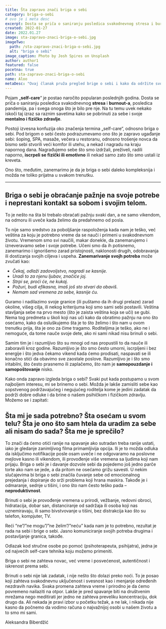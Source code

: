 ```yaml
---
title: Šta zapravo znači briga o sebi
category: briga-o-sebi
# ovo je i meta desc
excerpt: Dosta se priča o saniranju posledica svakodnevnog stresa i burnout-a, posledica pandemija, pa i svega onoga što je bilo pre nje.
created: 2022-01-27
date: 2022.01.27
image: sta-zapravo-znaci-briga-o-sebi.jpg
imageTwo:
  path: /sta-zapravo-znaci-briga-o-sebi.jpg
  alt: "briga o sebi"
image_caption: Photo by Josh Spires on Unsplash
author: author1
featured: false
pocetna: true
path: sta-zapravo-znaci-briga-o-sebi
name: Aloo
metaDesc: "Ovaj članak pruža pregled brige o sebi i kako da održite svoje ciljeve. Od odvajanja vremena za sebe do postavljanja granica, saznajte kako možete da se brinete o sebi."
---
```


Pojam „**self-care**“ je postao naročito popularan poslednjih godina. Dosta se priča o saniranju posledica svakodnevnog **stresa** i **burnout-a**, posledica pandemija, pa i svega onoga što je bilo pre nje. Na tu temu uvek nekako iskoči taj izraz sa raznim savetima kako se pobrinuti za sebe i svoje **mentalno i fizičko zdravlje**.

Postoji izvesna konfuzija oko značenja termina „self-care“, odnosno briga o sebi. Pod brigom o sebi često podrazumevamo ono što je zapravo ugađanje sebi: šoping, SPA, masaže, večera u restoranu, odnosno trošenje novca da bismo sebi stvorili veći komfor ili utehu, a nekad i nagradu na kraju napornog dana. Nagrađujemo sebe što smo izdržali, preživeli, radili naporno, **iscrpeli se fizički ili emotivno** ili nekad samo zato što smo ustali iz kreveta.

Ono što, međutim, zanemarimo je da je briga o sebi daleko kompleksnija i možda ne toliko prijatna u svakom trenutku.

---
## Briga o sebi je obraćanje pažnje na svoje potrebe i neprestani kontakt sa sobom i svojim telom.

 To je nešto na šta bi trebalo obraćati pažnju svaki dan, a ne samo vikendom, na odmoru ili uveče kada želimo da predahnemo od posla.

To nije samo sredstvo za poboljšanje raspoloženja kada nam je teško, već veština za koju je potrebno vreme da se nauči i primeni u svakodnevnom životu. Vremenom smo svi naučili, makar donekle, da zanemarujemo i izneveravamo sebe i svoje potrebe. Učeni smo da ih potisnemo, zanemarimo i ignorišemo zarad pristojnosti, naklonosti drugih, odobravanja ili dostizanja svojih ciljeva i uspeha. **Zanemarivanje svojh potreba** može zvučati kao:

- *Čekaj, odlaži zadovoljstvo, nagradi se kasnije.*
- *Uradi to za njenu ljubav, značiće joj.*
- *Strpi se, proći će, ne kukaj.*
- *Požuri, budi efikasna, imaš još sto stvari da obaviš.*
- *Nemam sad vremena za sebe, kasnije ću.*


Guramo i nadilazimo svoje granice (ili puštamo da ih drugi prelaze) zarad okoline, višeg cilja, ili nekog kriterijuma koji smo sami sebi postavili. Veština stavljanja sebe na prvo mesto (što je zaista veština koja se uči) se gubi. Nema tog predmeta u školi koji nas uči kako da obratimo pažnju na ono što osećamo, kako da osluškujemo šta je to što želimo i što nam u ovom trenutku prija, šta je ono za čime tragamo. Roditeljima je teško, ako ne i nemoguće, da tome nauče svoje dete, ako ni sami nikad nisu brinuli o sebi. 

Samim tim je i razumljivo što su mnogi od nas propustili to da nauče ili zaboravili kroz godine. Razumljivo je što smo često umorni, iscrpljeni i bez energije i što jedva čekamo vikend kada ćemo prodisati, naspavati se ili konačno stići da obavimo sve zaostale poslove. Razumljivo je i što smo iritabilni, što često prasnemo ili zaplačemo, što nam je **samopouzdanje i samopoštovanje** nisko.

Kako onda zapravo izgleda briga o sebi? Svaki put kada postupamo u svom najboljem interesu, mi se brinemo o sebi. Možda je lakše zamisliti sebe kao sopstvenog podržavajućeg i negujućeg roditelja kome je jedini zadatak da podrži dobre odluke i da brine o našem psihičkom i fizičkom zdravlju. Možemo se i zapitati:

## Šta mi je sada potrebno? Šta osećam u svom telu? Šta je ono što sam htela da uradim za sebe ali nisam do sada? Šta me je sprečilo?

To znači da ćemo otići ranije na spavanje ako sutradan treba ranije ustati, iako je gledanje zanimljivog filma primamljivija opcija. Ili je to možda odluka da isključimo notifikacije posle osam uveče i ne odgovaramo na poslovne mejlove kasno ili vikendom, ili provođenje više vremena sa ljudima koji nam prijaju. Briga o sebi je i davanje dozvole sebi da pojedemo još jedno parče torte ako nam se jede, a da pritom ne osećamo grižu savesti. U nekim slučajevima bi briga o sebi značila čuvanje sebe od emocionalnog prejedanja i dopiranje do srži problema koji hrana maskira. Takođe je i odmaranje, sednje u tišini, i ono što nam često teško pada – **neproduktivnost**.

Brinuti o sebi je provođenje vremena u prirodi, vežbanje, redovni obroci, hidratacija, dobar san, distanciranje od sadržaja ili osoba koji nas uznemiravaju, ili samo bivstvovanje u tišini, bez distrakcija kao što su telefon, kompjuter, TV.

Reći “ne”/”ne mogu”/”ne želim”/”neću” kada nam je to potrebno, rezultat je rada na sebi i brige o sebi. Jasno komuniciranje svojih potreba drugima i postavljanje granica, takođe.

Odlazak kod stručne osobe po pomoć (psihoterapeuta, psihijatra), jedna je od najvećih self-care tehnika koju možemo primeniti.

Briga o sebi ne zahteva novac, već vreme i posvećenost, autentičnost i iskrenost prema sebi.

Brinuti o sebi nije lak zadatak, i nije nešto što dolazi preko noći. To je posao koji zahteva svakodnevnu uključenost i svesnost kao i menjanje određenih nezdravih navika. Svaka promena zahteva vreme i prirodno je da ćemo povremeno nailaziti na otpor. Lakše je pred spavanje biti na društvenim mrežama nego meditirati jer jedno ne zahteva preveliku koncentraciju, dok drugo da. Ali nekada je pravi izbor u početku težak, a ne lak, i nikada nije kasno da počnemo da vodimo računa o najvažnijoj osobi u našem životu a to smo mi sami.




Aleksandra Biberdžić
